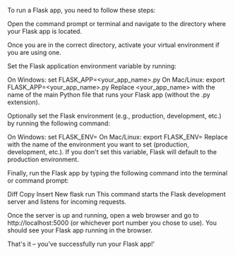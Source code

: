 To run a Flask app, you need to follow these steps:

Open the command prompt or terminal and navigate to the directory where your Flask app is located.

Once you are in the correct directory, activate your virtual environment if you are using one.

Set the Flask application environment variable by running:

On Windows: set FLASK_APP=<your_app_name>.py
On Mac/Linux: export FLASK_APP=<your_app_name>.py
Replace <your_app_name> with the name of the main Python file that runs your Flask app (without the .py extension).

Optionally set the Flask environment (e.g., production, development, etc.) by running the following command:

On Windows: set FLASK_ENV=<environment>
On Mac/Linux: export FLASK_ENV=<environment>
Replace <environment> with the name of the environment you want to set (production, development, etc.). If you don't set this variable, Flask will default to the production environment.

Finally, run the Flask app by typing the following command into the terminal or command prompt:

Diff
Copy
Insert
New
flask run
This command starts the Flask development server and listens for incoming requests.

Once the server is up and running, open a web browser and go to http://localhost:5000 (or whichever port number you chose to use). You should see your Flask app running in the browser.

That's it – you've successfully run your Flask app!'

